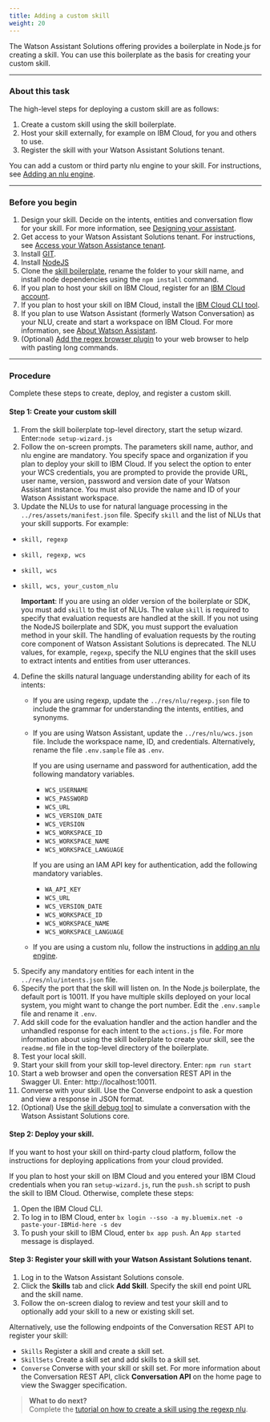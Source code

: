 ```yaml
---
title: Adding a custom skill
weight: 20
---
```

The Watson Assistant Solutions offering provides a boilerplate in Node.js for creating a skill.  You can use this boilerplate as the basis for creating your custom skill.

---
### About this task

The high-level steps for deploying a custom skill are as follows:

1. Create a custom skill using the skill boilerplate.
2. Host your skill externally, for example on IBM Cloud, for you and others to use.
3. Register the skill with your Watson Assistant Solutions tenant.

You can add a custom or third party nlu engine to your skill. For instructions, see [Adding an nlu engine]({{site.baseurl}}/skill/custom_nlu/).

---
### Before you begin

1. Design your skill.  Decide on the intents, entities and conversation flow for your skill.  For more information, see [Designing your assistant]({{site.baseurl}}/design/how-to-design-your-assistant/).
2. Get access to your Watson Assistant Solutions tenant.  For instructions, see [Access your Watson Assistance  tenant]({{site.baseurl}}/get-started/get-api-key/).
3. Install [GIT](https://git-scm.com/downloads).
4. Install [NodeJS](https://nodejs.org/dist/v8.9.1/)
5. Clone the [skill boilerplate](https://github.com/Watson-Personal-Assistant/SkillBoilerplate), rename the folder to your skill name, and install node dependencies using the `npm install` command.
6. If you plan to host your skill on IBM Cloud, register for an [IBM Cloud account](https://www.ibm.com/account/us-en/signup/register.html).
7. If you plan to host your skill on IBM Cloud, install the [IBM Cloud CLI tool](https://console.bluemix.net/docs/cli/index.html#cli).
8. If you plan to use Watson Assistant (formerly Watson Conversation) as your NLU, create and start a workspace on IBM Cloud. For more information, see [About Watson Assistant](https://console.bluemix.net/docs/services/conversation/).
9. (Optional) [Add the regex browser plugin]({{site.baseurl}}/get-help/troubleshooting/) to your web browser to help with pasting long commands.

---
### Procedure
Complete these steps to create, deploy, and register a custom skill.

#### Step 1: Create your custom skill
1.  From the skill boilerplate top-level directory, start the setup wizard.  Enter:`node setup-wizard.js`
2.  Follow the on-screen prompts.  The parameters skill name, author, and nlu engine are mandatory.  You specify space and organization if you plan to deploy your skill to IBM Cloud.   If you select the option to enter your WCS credentials, you are prompted to provide the provide URL, user name, version, password and version date of your Watson Assistant instance.  You must also provide the name and ID of your Watson Assistant workspace.
3. Update the NLUs to use for natural language processing in the ```../res/assets/manifest.json``` file.  Specify ```skill``` and the list of NLUs that your skill supports.  For example:
  - ```skill, regexp```
  - ```skill, regexp, wcs```
  - ```skill, wcs ```
  - ```skill, wcs, your_custom_nlu ```

    **Important**:  If you are using an older version of the boilerplate or SDK, you must add ```skill``` to the list of NLUs.
    The value ```skill``` is required to specify that evaluation requests are handled at the skill.  If you not using the NodeJS boilerplate and SDK, you must support the evaluation method in your skill. The handling of evaluation requests by the routing core component of Watson Assistant Solutions is deprecated. The NLU values, for example, ```regexp```, specify the NLU engines that the skill uses to extract intents and entities from user utterances.
4. Define the skills natural language understanding ability for each of its intents:
   - If you are using regexp, update the ```../res/nlu/regexp.json``` file to include the grammar for understanding the intents, entities, and synonyms.
   - If you are using Watson Assistant, update the ```../res/nlu/wcs.json``` file. Include the workspace name, ID, and credentials.  Alternatively, rename the file ```.env.sample```  file as ```.env```.

     If you are using username and password for authentication, add the following mandatory variables.  
      - ```WCS_USERNAME```
      - ```WCS_PASSWORD```
      - ```WCS_URL```
      - ```WCS_VERSION_DATE```
      - ```WCS_VERSION```
      - ```WCS_WORKSPACE_ID```
      - ```WCS_WORKSPACE_NAME```
      - ```WCS_WORKSPACE_LANGUAGE```

      If you are using an IAM API key for authentication, add the following mandatory variables. 
       - ```WA_API_KEY```
       - ```WCS_URL```
       - ```WCS_VERSION_DATE```
       - ```WCS_WORKSPACE_ID```
       - ```WCS_WORKSPACE_NAME```
       - ```WCS_WORKSPACE_LANGUAGE```
    - If you are using a custom nlu, follow the instructions in [adding an nlu engine]({{site.baseurl}}/skill/custom_nlu/).
5.  Specify any mandatory entities for each intent in the ```../res/nlu/intents.json``` file.
6.  Specify the port that the skill will listen on.  In the  Node.js boilerplate, the default port is 10011. If you have multiple skills deployed on your local system, you might want to change the port number.  Edit the ```.env.sample``` file and rename it ```.env```.
7. Add skill code for the evaluation handler and the action handler and the unhandled response for each intent to the ```actions.js```  file.
For more information about using the skill boilerplate to create your skill, see the ```readme.md``` file in the top-level directory of the boilerplate.
8.  Test your local skill.
  1. Start your skill from your skill top-level directory.  Enter: `npm run start`
  2. Start a web browser and open the conversation REST API in the Swagger UI.  Enter: http://localhost:10011.
  3. Converse with your skill. Use the Converse endpoint to ask a question and view a response in JSON format.
  4. (Optional) Use the [skill debug tool]({{site.baseurl}}/skill/debugging_a_skill/) to simulate a conversation with the Watson Assistant Solutions core.

#### Step 2: Deploy your skill.
If you want to host your skill on third-party cloud platform, follow the instructions for deploying applications from your cloud provided.

If you plan to host your skill on IBM Cloud and you entered your IBM Cloud credentials when you ran `setup-wizard.js`, run the `push.sh` script to push the skill to IBM Cloud. Otherwise, complete these steps:
1. Open the IBM Cloud CLI.
2. To log in to IBM Cloud, enter `bx login --sso -a my.bluemix.net -o paste-your-IBMid-here -s dev`
3. To push your skill to IBM Cloud, enter  `bx app push`.  An `App started` message is displayed.

#### Step 3: Register your skill with your  Watson Assistant Solutions tenant.
1. Log in to the Watson Assistant Solutions console.
2. Click the **Skills** tab and click **Add Skill**.  Specify the skill end point URL and the skill name.
3. Follow the on-screen dialog to review and test your skill and to optionally add your skill to a new or existing skill set.

Alternatively, use the following endpoints of the Conversation REST API to register your skill:
- `Skills` Register a skill and create a skill set.
- `SkillSets` Create a skill set and add skills to a skill set.
- `Converse` Converse with your skill or skill set.
For more information about the Conversation REST API, click **Conversation API** on the home page to view the Swagger specification.

> **What to do next?**<br/>
Complete the [tutorial on how to create a skill using the regexp nlu]({{site.baseurl}}/skill/build-skill).
